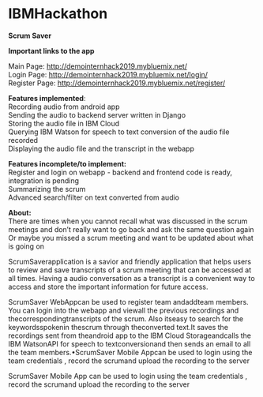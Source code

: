 # IBMHackathon
<b>Scrum Saver</b>


<b>Important links to the app</b><br>

Main Page: http://demointernhack2019.mybluemix.net/ <br>
Login Page: http://demointernhack2019.mybluemix.net/login/ <br> 
Register Page: http://demointernhack2019.mybluemix.net/register/ <br>

<b>Features implemented</b>:<br>
Recording audio from android app<br>
Sending the audio to backend server written in Django<br>
Storing the audio file in IBM Cloud<br>
Querying IBM Watson for speech to text conversion of the audio file recorded<br>
Displaying the audio file and the transcript in the webapp<br>

<b>Features incomplete/to implement:</b><br>
Register and login on webapp - backend and frontend code is ready, integration is pending <br>
Summarizing the scrum <br>
Advanced search/filter on text converted from audio <br>

<b> About:</b><br>
There are times when you cannot recall what was discussed in the scrum meetings and don’t really want to go back and ask the same question again Or maybe you missed a scrum meeting and want to be updated about what is going on

ScrumSaverapplication is a savior and friendly application that helps users to review and save transcripts of a scrum meeting that can be accessed at all times. Having a audio conversation as a transcript is a convenient way to access and store the important information for future access.

ScrumSaver WebAppcan be used to register team andaddteam members.  You can login into the webapp and viewall the previous recordings and thecorrespondingtranscripts of the scrum. Also itseasy to search for the keywordsspokenin thescrum through theconverted text.It saves the recordings sent from theandroid app to the IBM Cloud Storageandcalls the IBM WatsonAPI for speech to textconversionand then sends an email to all the team members.•ScrumSaver Mobile Appcan be used to login using the team credentials , record the scrumand upload the recording to the server

ScrumSaver Mobile App can be used to login using the team credentials , record the scrumand upload the recording to the server
